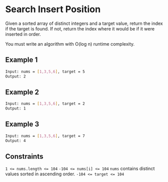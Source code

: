 # Search Insert Position

Given a sorted array of distinct integers and a target value, return the index if the target is found. If not, return the index where it would be if it were inserted in order.

You must write an algorithm with O(log n) runtime complexity.

## Example 1

```bash
Input: nums = [1,3,5,6], target = 5
Output: 2
```

## Example 2

```bash
Input: nums = [1,3,5,6], target = 2
Output: 1
```

## Example 3

```bash
Input: nums = [1,3,5,6], target = 7
Output: 4
```

## Constraints

`1 <= nums.length <= 104`
`-104 <= nums[i] <= 104`
`nums` contains distinct values sorted in ascending order.
`-104 <= target <= 104`
